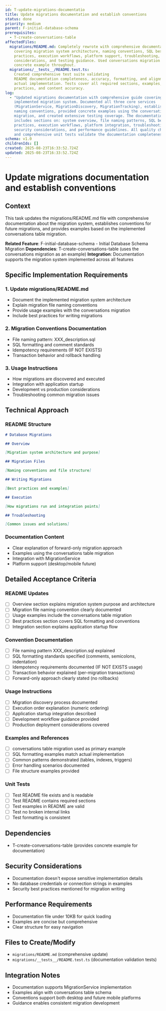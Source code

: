 ```yaml
---
id: T-update-migrations-documentatio
title: Update migrations documentation and establish conventions
status: done
priority: medium
parent: F-initial-database-schema
prerequisites:
  - T-create-conversations-table
affectedFiles:
  migrations/README.md: Completely rewrote with comprehensive documentation
    covering migration system architecture, naming conventions, SQL best
    practices, execution workflows, platform support, troubleshooting, security
    considerations, and testing guidance. Used conversations migration as
    concrete example throughout.
  migrations/__tests__/README.test.ts:
    Created comprehensive test suite validating
    README documentation completeness, accuracy, formatting, and alignment with
    actual implementation. Tests cover all required sections, examples, best
    practices, and content accuracy.
log:
  - "Updated migrations documentation with comprehensive guide covering the
    implemented migration system. Documented all three core services
    (MigrationService, MigrationDiscovery, MigrationTracking), established clear
    naming conventions, provided concrete examples using the conversations
    migration, and created extensive testing coverage. The documentation now
    includes sections on: system overview, file naming patterns, SQL best
    practices, execution workflows, platform integration, troubleshooting,
    security considerations, and performance guidelines. All quality checks pass
    and comprehensive unit tests validate the documentation completeness."
schema: v1.0
childrenIds: []
created: 2025-08-23T16:33:52.724Z
updated: 2025-08-23T16:33:52.724Z
---
```


# Update migrations documentation and establish conventions

## Context

This task updates the migrations/README.md file with comprehensive documentation about the migration system, establishes conventions for future migrations, and provides examples based on the implemented conversations table migration.

**Related Feature**: F-initial-database-schema - Initial Database Schema Migration
**Dependencies**: T-create-conversations-table (uses the conversations migration as an example)
**Integration**: Documentation supports the migration system implemented across all features

## Specific Implementation Requirements

### 1. Update migrations/README.md

- Document the implemented migration system architecture
- Explain migration file naming conventions
- Provide usage examples with the conversations migration
- Include best practices for writing migrations

### 2. Migration Conventions Documentation

- File naming pattern: XXX_description.sql
- SQL formatting and comment standards
- Idempotency requirements (IF NOT EXISTS)
- Transaction behavior and rollback handling

### 3. Usage Instructions

- How migrations are discovered and executed
- Integration with application startup
- Development vs production considerations
- Troubleshooting common migration issues

## Technical Approach

### README Structure

```markdown
# Database Migrations

## Overview

[Migration system architecture and purpose]

## Migration Files

[Naming conventions and file structure]

## Writing Migrations

[Best practices and examples]

## Execution

[How migrations run and integration points]

## Troubleshooting

[Common issues and solutions]
```

### Documentation Content

- Clear explanation of forward-only migration approach
- Examples using the conversations table migration
- Integration with MigrationService
- Platform support (desktop/mobile future)

## Detailed Acceptance Criteria

### README Updates

- [ ] Overview section explains migration system purpose and architecture
- [ ] Migration file naming convention clearly documented
- [ ] Usage examples include the conversations table migration
- [ ] Best practices section covers SQL formatting and conventions
- [ ] Integration section explains application startup flow

### Convention Documentation

- [ ] File naming pattern XXX_description.sql explained
- [ ] SQL formatting standards specified (comments, semicolons, indentation)
- [ ] Idempotency requirements documented (IF NOT EXISTS usage)
- [ ] Transaction behavior explained (per-migration transactions)
- [ ] Forward-only approach clearly stated (no rollbacks)

### Usage Instructions

- [ ] Migration discovery process documented
- [ ] Execution order explanation (numeric ordering)
- [ ] Application startup integration described
- [ ] Development workflow guidance provided
- [ ] Production deployment considerations covered

### Examples and References

- [ ] conversations table migration used as primary example
- [ ] SQL formatting examples match actual implementation
- [ ] Common patterns demonstrated (tables, indexes, triggers)
- [ ] Error handling scenarios documented
- [ ] File structure examples provided

### Unit Tests

- [ ] Test README file exists and is readable
- [ ] Test README contains required sections
- [ ] Test examples in README are valid
- [ ] Test no broken internal links
- [ ] Test formatting is consistent

## Dependencies

- T-create-conversations-table (provides concrete example for documentation)

## Security Considerations

- Documentation doesn't expose sensitive implementation details
- No database credentials or connection strings in examples
- Security best practices mentioned for migration writing

## Performance Requirements

- Documentation file under 10KB for quick loading
- Examples are concise but comprehensive
- Clear structure for easy navigation

## Files to Create/Modify

- `migrations/README.md` (comprehensive update)
- `migrations/__tests__/README.test.ts` (documentation validation tests)

## Integration Notes

- Documentation supports MigrationService implementation
- Examples align with conversations table schema
- Conventions support both desktop and future mobile platforms
- Guidance enables consistent migration development
